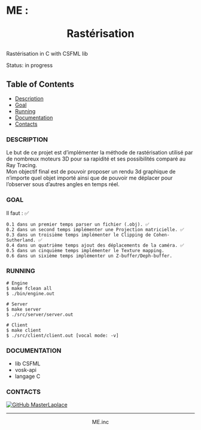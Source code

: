 # ME : <p align="center">Rastérisation</p>

Rastérisation in C with CSFML lib

Status: in progress


## Table of Contents
- [Description](#description)
- [Goal](#goal)
- [Running](#running)
- [Documentation](#documentation)
- [Contacts](#contacts)


<div id='description'/>

### **DESCRIPTION**

Le but de ce projet est d’implémenter la méthode de rastérisation utilisé par de
nombreux moteurs 3D pour sa rapidité et ses possibilités comparé au Ray Tracing.<br>
Mon objectif final est de pouvoir proposer un rendu 3d graphique de n’importe quel
objet importé ainsi que de pouvoir me déplacer pour l’observer sous d’autres angles en
temps réel.<br>


<div id='goal'/>

### **GOAL**

Il faut : ✅

    0.1 dans un premier temps parser un fichier (.obj). ✅
    0.2 dans un second temps implémenter une Projection matricielle. ✅
    0.3 dans un troisième temps implémenter le Clipping de Cohen-Sutherland. ✅
    0.4 dans un quatrième temps ajout des déplacements de la caméra. ✅
    0.5 dans un cinquième temps implémenter le Texture mapping.
    0.6 dans un sixième temps implémenter un Z-buffer/Deph-buffer.


<div id='running'/>

### **RUNNING**

```shell
# Engine
$ make fclean all
$ ./bin/engine.out

# Server
$ make server
$ ./src/server/server.out

# Client
$ make client
$ ./src/client/client.out [vocal mode: -v]
```

<div id='documentation'/>

### **DOCUMENTATION**

- lib CSFML
- vosk-api
- langage C


<div id='contacts'/>

### **CONTACTS**

[![GitHub MasterLaplace](https://img.shields.io/github/followers/MasterLaplace?label=follow&style=social)](https://github.com/MasterLaplace)

---
<p align="center">ME.inc</p>
